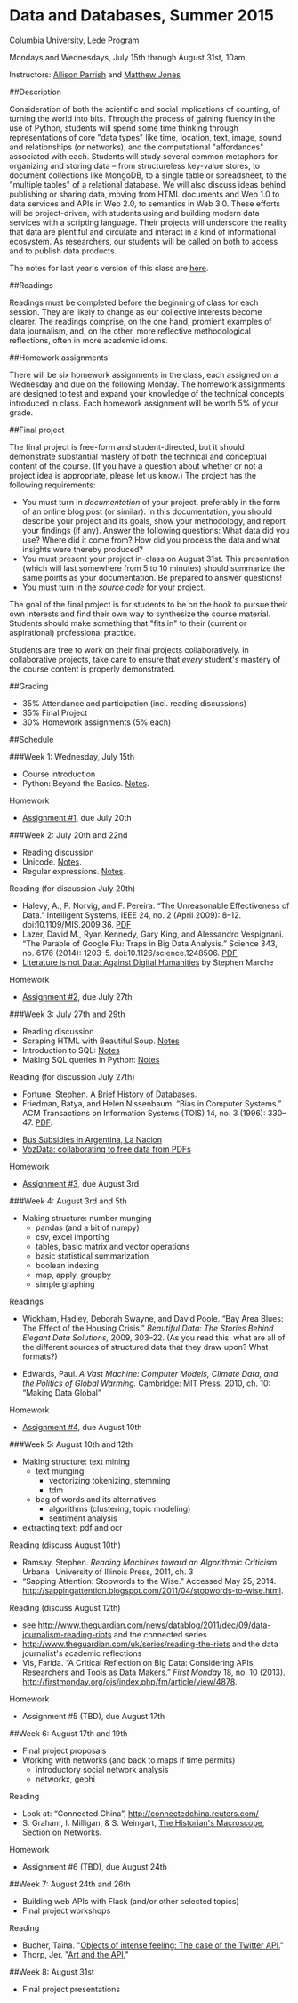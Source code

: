 # Data and Databases, Summer 2015

Columbia University, Lede Program

Mondays and Wednesdays, July 15th through August 31st, 10am

Instructors: [Allison Parrish](http://www.decontextualize.com/) and [Matthew
Jones](http://www.columbia.edu/~mj340/)

##Description

Consideration of both the scientific and social implications of counting, of
turning the world into bits. Through the process of gaining fluency in the use
of Python, students will spend some time thinking through representations of
core "data types" like time, location, text, image, sound and relationships (or
networks), and the computational "affordances" associated with each. Students
will study several common metaphors for organizing and storing data – from
structureless key-value stores, to document collections like MongoDB, to a
single table or spreadsheet, to the "multiple tables" of a relational database.
We will also discuss ideas behind publishing or sharing data, moving from HTML
documents and Web 1.0 to data services and APIs in Web 2.0, to semantics in Web
3.0. These efforts will be project-driven, with students using and building
modern data services with a scripting language. Their projects will underscore
the reality that data are plentiful and circulate and interact in a kind of
informational ecosystem. As researchers, our students will be called on both to
access and to publish data products.

The notes for last year's version of this class are
[here](https://github.com/ledeprogram/courses/tree/master/databases).


##Readings

Readings must be completed before the beginning of class for each session. They
are likely to change as our collective interests become clearer. The readings
comprise, on the one hand, promient examples of data journalism, and, on the
other, more reflective methodological reflections, often in more academic
idioms.


##Homework assignments

There will be six homework assignments in the class, each assigned on a
Wednesday and due on the following Monday. The homework assignments are
designed to test and expand your knowledge of the technical concepts introduced
in class. Each homework assignment will be worth 5% of your grade.


##Final project

The final project is free-form and student-directed, but it should demonstrate
substantial mastery of both the technical and conceptual content of the course.
(If you have a question about whether or not a project idea is appropriate,
please let us know.) The project has the following requirements:

* You must turn in *documentation* of your project, preferably in the form of
  an online blog post (or similar).  In this documentation, you should
  describe your project and its goals, show your methodology, and report
  your findings (if any). Answer the following questions: What data did you
  use? Where did it come from? How did you process the data and what insights
  were thereby produced?
* You must present your project in-class on August 31st. This presentation
  (which will last somewhere from 5 to 10 minutes) should summarize the same
  points as your documentation. Be prepared to answer questions!
* You must turn in the *source code* for your project.

The goal of the final project is for students to be on the hook to pursue their
own interests and find their own way to synthesize the course material.
Students should make something that "fits in" to their (current or
aspirational) professional practice.

Students are free to work on their final projects collaboratively. In
collaborative projects, take care to ensure that *every* student's mastery of
the course content is properly demonstrated.


##Grading

- 35% Attendance and participation (incl. reading discussions)
- 35% Final Project
- 30% Homework assignments (5% each)


##Schedule

###Week 1: Wednesday, July 15th

* Course introduction
* Python: Beyond the Basics. [Notes](01_Python_Beyond_the_Basics.ipynb).

Homework

* [Assignment #1](Homework_1.ipynb), due July 20th


###Week 2: July 20th and 22nd

* Reading discussion
* Unicode. [Notes](02_Unicode.ipynb).
* Regular expressions. [Notes](03_Strings_and_Regular_Expressions.ipynb).

Reading (for discussion July 20th)

* Halevy, A., P. Norvig, and F. Pereira. “The Unreasonable Effectiveness of Data.” Intelligent Systems, IEEE 24, no. 2 (April 2009): 8–12. doi:10.1109/MIS.2009.36. [PDF](http://static.googleusercontent.com/media/research.google.com/en/us/pubs/archive/35179.pdf)
* Lazer, David M., Ryan Kennedy, Gary King, and Alessandro Vespignani. “The Parable of Google Flu: Traps in Big Data Analysis.” Science 343, no. 6176 (2014): 1203–5. doi:10.1126/science.1248506. [PDF](http://gking.harvard.edu/files/gking/files/0314policyforumff.pdf)
* [Literature is not Data: Against Digital Humanities](https://lareviewofbooks.org/essay/literature-is-not-data-against-digital-humanities) by Stephen Marche

Homework

* [Assignment #2](Homework_2.ipynb), due July 27th


###Week 3: July 27th and 29th

* Reading discussion
* Scraping HTML with Beautiful Soup. [Notes](04_Markup.ipynb)
* Introduction to SQL: [Notes](SQL_notes.md)
* Making SQL queries in Python: [Notes](05_SQL_in_Python.ipynb)

Reading (for discussion July 27th)

* Fortune, Stephen. [A Brief History of Databases](http://vvvnt.com/media/history-of-databases).
* Friedman, Batya, and Helen Nissenbaum. “Bias in Computer Systems.” ACM Transactions on Information Systems (TOIS) 14, no. 3 (1996): 330–47. [PDF](http://static.decontextualize.com/pdf/biasincomputers.pdf).
+ [Bus Subsidies in Argentina, La Nacion](http://datajournalismhandbook.org/1.0/en/case_studies_14.html) 
+ [VozData: collaborating to free data from PDFs](http://blogs.lanacion.com.ar/projects/data/vozdata/)

Homework

* [Assignment #3](Homework_3.ipynb), due August 3rd


###Week 4: August 3rd and 5th

* Making structure: number munging
    * pandas (and a bit of numpy)
    * csv, excel importing
    * tables, basic matrix and vector operations
    * basic statistical summarization
    * boolean indexing
    * map, apply, groupby
    * simple graphing

Readings

* Wickham, Hadley, Deborah Swayne, and David Poole. “Bay Area Blues:
The Effect of the Housing Crisis.” *Beautiful Data: The Stories Behind
Elegant Data Solutions,* 2009, 303–22.  (As you read this: what are all of the different sources of
structured data that they draw upon? What formats?)

* Edwards, Paul. *A Vast Machine: Computer Models, Climate Data, and
the Politics of Global Warming.* Cambridge: MIT Press, 2010, ch. 10:
“Making Data Global”

Homework 

* [Assignment #4](Homework_4.ipyng), due August 10th

###Week 5: August 10th and 12th

* Making structure: text mining
    * text munging:
        - vectorizing tokenizing, stemming
        - tdm
    * bag of words and its alternatives
        - algorithms (clustering, topic modeling)
        - sentiment analysis
* extracting text: pdf and ocr

Reading (discuss August 10th)

* Ramsay, Stephen. *Reading Machines toward an Algorithmic Criticism.*
Urbana : University of Illinois Press, 2011, ch. 3
* “Sapping Attention: Stopwords to the Wise.” Accessed May 25, 2014.
http://sappingattention.blogspot.com/2011/04/stopwords-to-wise.html.

Reading (discuss August 12th)

* see http://www.theguardian.com/news/datablog/2011/dec/09/data-journalism-reading-riots and the connected series
* http://www.theguardian.com/uk/series/reading-the-riots and the data journalist's academic reflections
* Vis, Farida. “A Critical Reflection on Big Data: Considering APIs,
Researchers and Tools as Data Makers.” *First Monday* 18, no. 10 (2013).
http://firstmonday.org/ojs/index.php/fm/article/view/4878.

Homework

* Assignment #5 (TBD), due August 17th

##Week 6: August 17th and 19th

* Final project proposals
* Working with networks (and back to maps if time permits)
    * introductory social network analysis
    * networkx, gephi

Reading

* Look at: “Connected China”, http://connectedchina.reuters.com/
* S. Graham, I. Milligan, & S. Weingart, [The Historian's
Macroscope](http://www.themacroscope.org/),  Section on Networks.

Homework

* Assignment #6 (TBD), due August 24th


##Week 7: August 24th and 26th

* Building web APIs with Flask (and/or other selected topics)
* Final project workshops

Reading

- Bucher, Taina. "[Objects of intense feeling: The case of the Twitter API.](http://computationalculture.net/article/objects-of-intense-feeling-the-case-of-the-twitter-api)"
- Thorp, Jer. "[Art and the API.](http://blog.blprnt.com/blog/blprnt/art-and-the-api)"

##Week 8: August 31st

* Final project presentations


